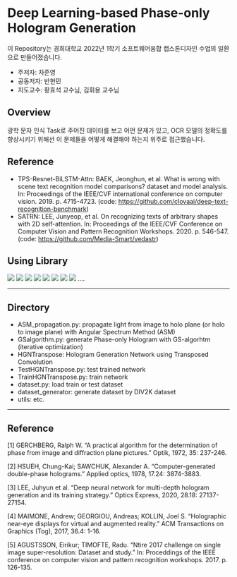 # Deep Learning-based Phase-only Hologram Generation
이 Repository는 경희대학교 2022년 1학기 소프트웨어융합 캡스톤디자인 수업의 일환으로 만들어졌습니다.
- 주저자: 차준영
- 공동저자: 반현민
- 지도교수: 황효석 교수님, 김휘용 교수님

## Overview 
광학 문자 인식 Task로 주어진 데이터를 보고 어떤 문제가 있고, OCR 모델의 정확도를 향상시키기 위해선 이 문제들을 어떻게 해결해야 하는지 위주로 접근했습니다.

## Reference
- TPS-Resnet-BiLSTM-Attn: BAEK, Jeonghun, et al. What is wrong with scene text recognition model comparisons? dataset and model analysis. In: Proceedings of the IEEE/CVF international conference on computer vision. 2019. p. 4715-4723. (code: https://github.com/clovaai/deep-text-recognition-benchmark)
- SATRN: LEE, Junyeop, et al. On recognizing texts of arbitrary shapes with 2D self-attention. In: Proceedings of the IEEE/CVF Conference on Computer Vision and Pattern Recognition Workshops. 2020. p. 546-547. (code: https://github.com/Media-Smart/vedastr)

## Using Library
<img src="https://img.shields.io/badge/lmdb-1.3.0-green"/> 
<img src="https://img.shields.io/badge/exrex-0.10.5-yellowgreen"/> 
<img src="https://img.shields.io/badge/nltk-3.7-yellowgreen"/> 
<img src="https://img.shields.io/badge/numpy-1.23.4-blue"/> 
<img src="https://img.shields.io/badge/opencv-4.6.0.66-blue"/> 
<img src="https://img.shields.io/badge/albumentations-1.3.0-blue"/> 
<img src="https://img.shields.io/badge/pytorch-1.11.0-red"/> 
<img src="https://img.shields.io/badge/torchvision-0.12.0-red"/> 
....


------
## Directory
- ASM_propagation.py: propagate light from image to holo plane (or holo to image plane) with Angular Spectrum Method (ASM)
- GSalgorithm.py: generate Phase-only Hologram with GS-algorhtm (iterative optimization)
- HGNTranspose: Hologram Generation Network using Transposed Convolution
- TestHGNTranspose.py: test trained network
- TrainHGNTranspose.py: train network
- dataset.py: load train or test dataset
- dataset_generator: generate dataset by DIV2K dataset
- utils: etc.


------
## Reference
[1] GERCHBERG, Ralph W. “A practical algorithm for the determination of phase from image and diffraction plane pictures.” Optik, 1972, 35: 237-246.

[2] HSUEH, Chung-Kai; SAWCHUK, Alexander A. “Computer-generated double-phase holograms.” Applied optics, 1978, 17.24: 3874-3883.

[3] LEE, Juhyun et al. “Deep neural network for multi-depth hologram generation and its training strategy.” Optics Express, 2020, 28.18: 27137-27154.

[4] MAIMONE, Andrew; GEORGIOU, Andreas; KOLLIN, Joel S. “Holographic near-eye displays for virtual and augmented reality.” ACM Transactions on Graphics (Tog), 2017, 36.4: 1-16.

[5] AGUSTSSON, Eirikur; TIMOFTE, Radu. “Ntire 2017 challenge on single image super-resolution: Dataset and study.” In: Proceddings of the IEEE conference on computer vision and pattern recognition workshops. 2017. p. 126-135.
